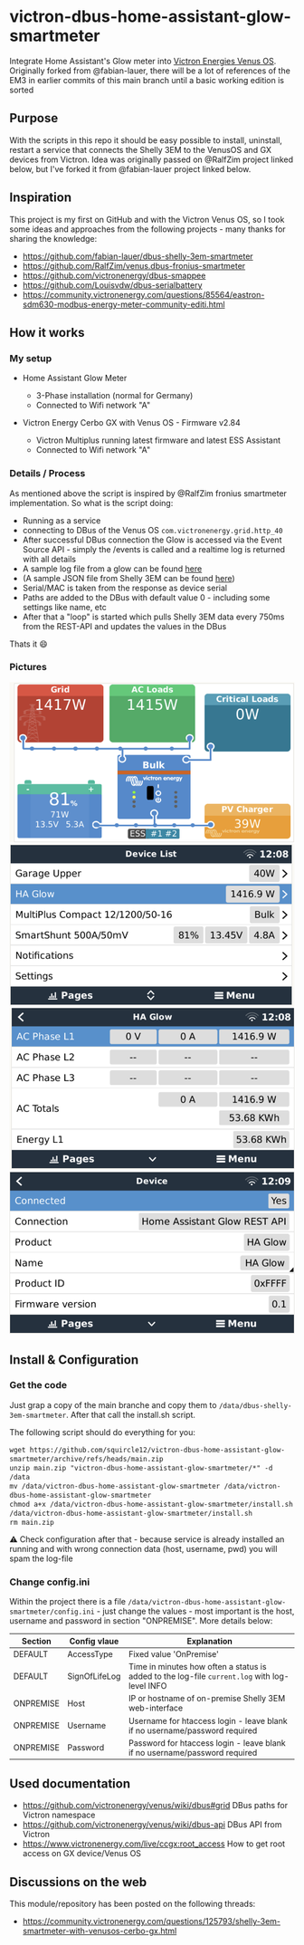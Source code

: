 # victron-dbus-home-assistant-glow-smartmeter
Integrate Home Assistant's Glow meter into [Victron Energies Venus OS](https://github.com/victronenergy/venus). Originally forked from @fabian-lauer, there will be a lot of references of the EM3 in earlier commits of this main branch until a basic working edition is sorted

## Purpose
With the scripts in this repo it should be easy possible to install, uninstall, restart a service that connects the Shelly 3EM to the VenusOS and GX devices from Victron.
Idea was originally passed on @RalfZim project linked below, but I've forked it from @fabian-lauer project linked below. 



## Inspiration
This project is my first on GitHub and with the Victron Venus OS, so I took some ideas and approaches from the following projects - many thanks for sharing the knowledge:
- https://github.com/fabian-lauer/dbus-shelly-3em-smartmeter 
- https://github.com/RalfZim/venus.dbus-fronius-smartmeter
- https://github.com/victronenergy/dbus-smappee
- https://github.com/Louisvdw/dbus-serialbattery
- https://community.victronenergy.com/questions/85564/eastron-sdm630-modbus-energy-meter-community-editi.html



## How it works
### My setup
- Home Assistant Glow Meter
  - 3-Phase installation (normal for Germany)
  - Connected to Wifi network "A"

- Victron Energy Cerbo GX with Venus OS - Firmware v2.84
  - Victron Multiplus running latest firmware and latest ESS Assistant
  - Connected to Wifi network "A"

### Details / Process
As mentioned above the script is inspired by @RalfZim fronius smartmeter implementation.
So what is the script doing:
- Running as a service
- connecting to DBus of the Venus OS `com.victronenergy.grid.http_40`
- After successful DBus connection the Glow is accessed via the Event Source API - simply the /events is called and a realtime log is returned with all details
- A sample log file from a glow can be found [here](docs/espHomeEventSourceExample.log)
- (A sample JSON file from Shelly 3EM can be found [here](docs/shelly3em-status-sample.json))
- Serial/MAC is taken from the response as device serial
- Paths are added to the DBus with default value 0 - including some settings like name, etc
- After that a "loop" is started which pulls Shelly 3EM data every 750ms from the REST-API and updates the values in the DBus

Thats it 😄

### Pictures
![Tile Overview](img/venus-os-tile-overview-screen.png)
![Remote Console - Overview](img/ha-glow-device-list.png) 
![SmartMeter - Values](img/ha-glow-device-overview.png)
![SmartMeter - Device Details](img/ha-glow-device-details.png)




## Install & Configuration
### Get the code
Just grap a copy of the main branche and copy them to `/data/dbus-shelly-3em-smartmeter`.
After that call the install.sh script.

The following script should do everything for you:
```
wget https://github.com/squircle12/victron-dbus-home-assistant-glow-smartmeter/archive/refs/heads/main.zip
unzip main.zip "victron-dbus-home-assistant-glow-smartmeter/*" -d /data
mv /data/victron-dbus-home-assistant-glow-smartmeter /data/victron-dbus-home-assistant-glow-smartmeter
chmod a+x /data/victron-dbus-home-assistant-glow-smartmeter/install.sh
/data/victron-dbus-home-assistant-glow-smartmeter/install.sh
rm main.zip
```
⚠️ Check configuration after that - because service is already installed an running and with wrong connection data (host, username, pwd) you will spam the log-file

### Change config.ini
Within the project there is a file `/data/victron-dbus-home-assistant-glow-smartmeter/config.ini` - just change the values - most important is the host, username and password in section "ONPREMISE". More details below:

| Section  | Config vlaue | Explanation |
| ------------- | ------------- | ------------- |
| DEFAULT  | AccessType | Fixed value 'OnPremise' |
| DEFAULT  | SignOfLifeLog  | Time in minutes how often a status is added to the log-file `current.log` with log-level INFO |
| ONPREMISE  | Host | IP or hostname of on-premise Shelly 3EM web-interface |
| ONPREMISE  | Username | Username for htaccess login - leave blank if no username/password required |
| ONPREMISE  | Password | Password for htaccess login - leave blank if no username/password required |



## Used documentation
- https://github.com/victronenergy/venus/wiki/dbus#grid   DBus paths for Victron namespace
- https://github.com/victronenergy/venus/wiki/dbus-api   DBus API from Victron
- https://www.victronenergy.com/live/ccgx:root_access   How to get root access on GX device/Venus OS

## Discussions on the web
This module/repository has been posted on the following threads:
- https://community.victronenergy.com/questions/125793/shelly-3em-smartmeter-with-venusos-cerbo-gx.html
